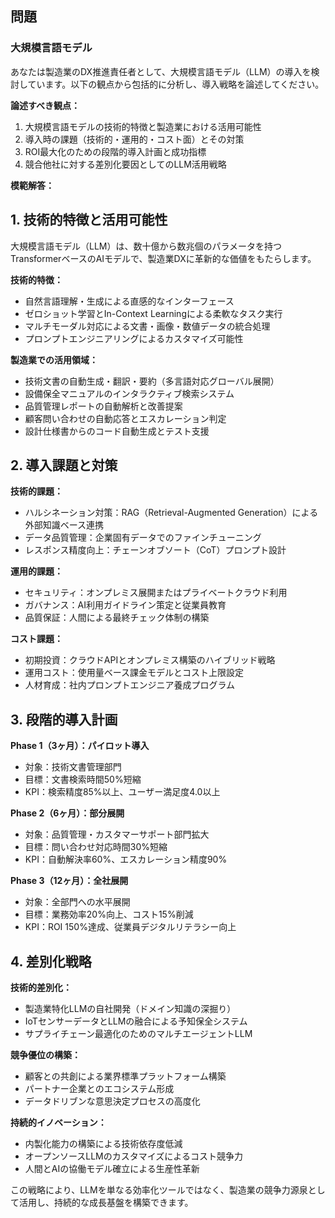 ## 問題
### 大規模言語モデル
あなたは製造業のDX推進責任者として、大規模言語モデル（LLM）の導入を検討しています。以下の観点から包括的に分析し、導入戦略を論述してください。

**論述すべき観点：**
1. 大規模言語モデルの技術的特徴と製造業における活用可能性
2. 導入時の課題（技術的・運用的・コスト面）とその対策
3. ROI最大化のための段階的導入計画と成功指標
4. 競合他社に対する差別化要因としてのLLM活用戦略

**模範解答：**

## 1. 技術的特徴と活用可能性

大規模言語モデル（LLM）は、数十億から数兆個のパラメータを持つTransformerベースのAIモデルで、製造業DXに革新的な価値をもたらします。

**技術的特徴：**
- 自然言語理解・生成による直感的なインターフェース
- ゼロショット学習とIn-Context Learningによる柔軟なタスク実行
- マルチモーダル対応による文書・画像・数値データの統合処理
- プロンプトエンジニアリングによるカスタマイズ可能性

**製造業での活用領域：**
- 技術文書の自動生成・翻訳・要約（多言語対応グローバル展開）
- 設備保全マニュアルのインタラクティブ検索システム
- 品質管理レポートの自動解析と改善提案
- 顧客問い合わせの自動応答とエスカレーション判定
- 設計仕様書からのコード自動生成とテスト支援

## 2. 導入課題と対策

**技術的課題：**
- ハルシネーション対策：RAG（Retrieval-Augmented Generation）による外部知識ベース連携
- データ品質管理：企業固有データでのファインチューニング
- レスポンス精度向上：チェーンオブソート（CoT）プロンプト設計

**運用的課題：**
- セキュリティ：オンプレミス展開またはプライベートクラウド利用
- ガバナンス：AI利用ガイドライン策定と従業員教育
- 品質保証：人間による最終チェック体制の構築

**コスト課題：**
- 初期投資：クラウドAPIとオンプレミス構築のハイブリッド戦略
- 運用コスト：使用量ベース課金モデルとコスト上限設定
- 人材育成：社内プロンプトエンジニア養成プログラム

## 3. 段階的導入計画

**Phase 1（3ヶ月）：パイロット導入**
- 対象：技術文書管理部門
- 目標：文書検索時間50%短縮
- KPI：検索精度85%以上、ユーザー満足度4.0以上

**Phase 2（6ヶ月）：部分展開**
- 対象：品質管理・カスタマーサポート部門拡大
- 目標：問い合わせ対応時間30%短縮
- KPI：自動解決率60%、エスカレーション精度90%

**Phase 3（12ヶ月）：全社展開**
- 対象：全部門への水平展開
- 目標：業務効率20%向上、コスト15%削減
- KPI：ROI 150%達成、従業員デジタルリテラシー向上

## 4. 差別化戦略

**技術的差別化：**
- 製造業特化LLMの自社開発（ドメイン知識の深掘り）
- IoTセンサーデータとLLMの融合による予知保全システム
- サプライチェーン最適化のためのマルチエージェントLLM

**競争優位の構築：**
- 顧客との共創による業界標準プラットフォーム構築
- パートナー企業とのエコシステム形成
- データドリブンな意思決定プロセスの高度化

**持続的イノベーション：**
- 内製化能力の構築による技術依存度低減
- オープンソースLLMのカスタマイズによるコスト競争力
- 人間とAIの協働モデル確立による生産性革新

この戦略により、LLMを単なる効率化ツールではなく、製造業の競争力源泉として活用し、持続的な成長基盤を構築できます。 
